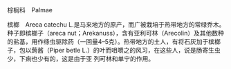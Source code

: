 棕榈科　Palmae

  

槟榔　Areca catechu L.是马来地方的原产，而广被栽培于热带地方的常绿乔木。种子即槟榔子（areca nut；Arekanuss），含有亚利可林（Arecolin）及其他数种的盐基，用作绦虫驱除药（一回量4–5克）。热带地方的土人，有将石灰加于槟榔子，包以蒟酱（Piper betle L.）的叶而咀嚼之的风习，在这些人，说是肠寄生虫少，下痢也少有的，这是由于亚 列可林和单宁的作用。